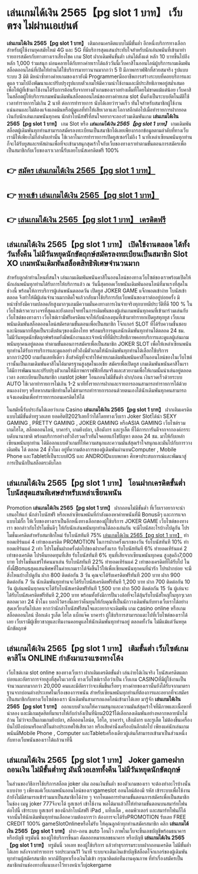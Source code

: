 # เล่นเกมได้เงิน 2565【pg slot 1 บาท】  เว็บตรง ไม่ผ่านเอเย่นต์

**เล่นเกมได้เงิน 2565【pg slot 1 บาท】** เติมถอนเครดิตแบบไม่มีขั้นต่ำ  อีกหนึ่งบริการทางเลือกสำหรับผู้ใช้งานยุคสมัยใหม่ 4G และ 5G ที่มีบริการสุดแสนประทับใจสำหรับนักเล่นพนันที่เข้ามาทำรายการสมัครกับทางทางเราเสี่ยงโชค เกม Slot  ฝากเดิมพันขั้นต่ำ เล่นได้ตั้งแต่ หลัก 10 บาทขึ้นไปถึงหลัก 1,000 ร่วมสนุก ผ่อนคลายได้กับทางค่ายเราได้แล้ววันนี้เว็บคาสิโนออนไลน์ผู้บริการเกมเดิมพันสล็อตออนไลน์ที่เปิดให้ท่านได้ใช้บริการมายาวนานมากกว่า 5 ปี มีภาพกราฟฟิกที่สวยสมจริง รูปแบบระบบ 3 มิติ
มิหนำซ้ำทางค่ายเกมของเรายังมี Programmerมืออาชีพการสร้างระบบที่คอยบริการและดูแล  รวมไปถึงพัฒนาและปรับปรุงรูปแบบตัวเกมให้มีความน่าใช้งานและมีประสิทธิภาพอยู่สม่ำเสมอ เพื่อให้ผู้ที่เข้ามาใช้งานได้รับการต้อนรับจากทางตัวเกมของเราอย่างเต็มที่โดยไม่ขาดแม้แต่น้อย เว็บคาสิโนสล็อตผู้ให้บริการเกมพนันเดิมพันสล็อตออนไลน์ของทางค่ายเกม slot นั้นยังเป็นระบบอัตโนมัติใช้เวลาทำรายการไม่เกิน 2 นาที ต่อการทำรายการ นับได้เลยว่ารวดเร็ว ทันใจสำหรับสมาชิกผู้ใช้งานแน่นอนและไม่ต้องแจ้งแอดมินหรือผู้ดูแลที่ทำให้เสียเวลาและโอกาสอีกต่อไปเมื่อทำรายการฝากยอดเงินกับนักเล่นเกมพนันทุกคน
นักล่าโบนัสฟรีที่สนใจอยากจะลองร่วมเดิมพันเกม **เล่นเกมได้เงิน 2565【pg slot 1 บาท】** เกม Slot  หรือ ***เล่นเกมได้เงิน 2565【pg slot 1 บาท】*** เกมเดิมพันสล็อตผู้เดิมพันทุกท่านสามารถสมัครลงทะเบียนเป็นสมาชิกได้เลยเพียงกรอกข้อมูลตามลำดับที่ทางเว็บเรามีให้เพียงไม่กี่ลำดับเท่านั้น ใช้เวลาในการทำรายการเปิดยูสเซอร์ไม่ถึง 1 นาทีเหล่าเซียนพนันทุกท่านก็จะได้รับยูสและรหัสผ่านเพื่อที่จะเข้ามาสนุกสุดเร้าใจกับเว็บของทางเราทำตามขั้นตอนการสมัครเพื่อเป็นสมาชิกกับเว็บของเราเวลานี้รับเลยโบนัสเครดิตฟรี 100%

## 👉 [สมัคร เล่นเกมได้เงิน 2565【pg slot 1 บาท】](https://archa888.com/)
## 👉 [ทางเข้า เล่นเกมได้เงิน 2565【pg slot 1 บาท】](https://archa888.com/)
## 👉 [เล่นเกมได้เงิน 2565【pg slot 1 บาท】 เครดิตฟรี](https://archa888.com/)

## เล่นเกมได้เงิน 2565【pg slot 1 บาท】 เปิดใช้งานตลอด ได้ทั้งวันทั้งคืน ไม่มีวันหยุดนักขัตฤกษ์สมัครลงทะเบียนเป็นสมาชิก Slot XO เกมพนันเดิมพันสล็อตสิทธิพิเศษจำนวนมาก

สำหรับลูกค้าท่านไหนที่สนใจ เล่นเกมเดิมพันพนันคาสิโนออนไลน์ของทางเว็บไซต์ของเราพร้อมเปิดให้นักเล่นพนันทุกท่านได้รับการให้บริการแล้ว ณ วันนี้สุดยอดเว็บพนันเดิมพันออนไลน์ที่มาแรงที่สุดในช่วงนี้ พร้อมให้การบริการผู้เล่นพนันตลอดวัน เปิดยูส JOKER GAME แจ็กพอตเข้าง่าย โบนัสเข้าตลอด จึงทำให้มีผู้เล่นจำนวนมากติดใจแล้วกลับมาใช้บริการกับเว็บพนันของเราต่ออยู่บ่อยครั้ง มิหนำซ้ำยังมีความปลอดภัยสูงมากๆแถมมีความมั่นคงทางการเงินจ่ายจริงทุกบาทมีประวัติที่ดี 100 % ในเว็บไซต์เราควบวงจรที่สุดและยังตอบโจทย์ในการเดิมพันของผู้เล่นเกมพนันทุกคนที่เข้ามาร่วมเล่นกับเว็บไซต์ของทางเรา
เว็บไซต์เรามีฟรีเครดิตแจกให้กับนักลงทุนที่เข้ามาทำรายกเปิดยูสทุกยูส เว็บเกมพนันเดิมพันสล็อตออนไลน์สมัครตามขั้นตอนเพื่อเป็นสมาชิก โจ๊กเกอร์ SLOT ที่ได้รับความชื่นชอบและนิยมมากที่สุดเป็นระดับต้นๆของเมืองไทย พร้อมบริการดูแลนักเดิมพันทุกท่านได้ตลอด 24 ชม. ไม่มีวันหยุดนักขัตฤกษ์พร้อมยังมีพนักงานและเจ้าหน้าที่ที่มีประสิทธิภาพคอยบริการและดูแลผู้เล่นเกมพนันทุกคนอยู่ตลอด ทำตามขั้นตอนการสมัครเพื่อเป็นสมาชิก JOKER SLOT เพื่อให้เหล่าเซียนพนันทุกท่านได้รับการบริการและดูแลอย่างทั่วถึงมีตัวเกมให้นักเดิมพันทุกท่านได้เลือกใช้บริการมากกว่า200 เกมกันเลยทีเดียว
สิ่งสำคัญที่จะทำให้ค่ายเกมเดิมพันพนันคาสิโนออนไลน์ของในเว็บไซต์เรานั้นเป็นเกมเดิมพันคาสิโนได้มาตรฐานสูงสุดในเอเชีย สมัครเพื่อเปิดยูส  เกมเดิมพันพนันคาสิโนเราได้มีการพัฒนาและปรับปรุงตัวเกมให้มีภาพกราฟฟิกที่สมจริงและสวยงามเพื่อให้เกมนั้นน่าเล่นอยู่ตลอดเวลา ลงทะเบียนเป็นสมาชิก เกมslot joker โอนถอนไม่มีขั้นต่ำ ฝาก/ถอน เงินรวดเร็วด้วยระบบ AUTO ใช้เวลาทำรายการไม่เกิน 1-2 นาทีทั้งรายการฝากและรายการถอนสามารถทำรายการได้ด้วยตนเองง่ายๆ หรือหากสมาชิกท่านใดไม่สามารถทำรายการถอนด้วยตนเองได้นักเดิมพันทุกคนสามารถแจ้งแอดมินเพื่อทำรายการถอนเครดิตให้ได้

ในสมัยนี้รับประกันได้เลยว่าเกม Casino **เล่นเกมได้เงิน 2565【pg slot 1 บาท】** ฝากเติมเครดิตแบบไม่มีขั้นต่ำทรูวอเลท ยอดฮิตปี2021เลยก็ว่าได้โดยทางเว็บเรา Joker Slotได้นำ SEXY GAMING , PRETTY GAMING , JOKER GAMING หรือASIA GAMING เว็บไซต์รวมเกมไฮโล, สล็อตออนไลน์, บาคาร่า, เกมยิงปลา, เสือมังกร และรูเล็ต ที่ได้การการันตีจากจากองค์กรระบดับนานาชาติ พร้อมบริการอย่างทั่วถึงรวดเร็วทันใจคอยแก้ไขปัญหา ตลอด 24 ชม. มาให้กับเหล่าเซียนพนันทุกท่าน ได้มีออกแบบตัวเกมที่ให้ความสนุกและความมันส์สุดเร้าใจสนุกและมันไปกับการวางเดิมพัน ได้ ตลอด 24 ชั่วโมง อยู่ที่ความต้องการของผู้เดิมพันผ่านบนComputer , Mobile Phone และTabletที่เป็นระบบIOS และ ANDROIDแบบพกพา ศึกษาประสบการณ์และพัฒนาสู่การเป็นนักปั่นสล็อตระดับโลก

## เล่นเกมได้เงิน 2565【pg slot 1 บาท】 โอนฝากเครดิตขั้นต่ำ โบนัสสุดแสนพิเศษสำหรับเหล่าเซียนพนัน

 Promotion  **เล่นเกมได้เงิน 2565【pg slot 1 บาท】** ฝากถอนไม่มีขั้นต่ำ ที่เว็บเราอยากจะนำเสนอให้แก่  นักล่าโบนัสฟรี หรือเหล่าเซียนพนันที่กำลังมองหาค่ายพนันที่มี Bonusดีๆ และการแจกแบบไม่กั๊ก ให้เว็บของทางเราเป็นอีกหนึ่งทางเลือกของผู้ใช้บริการ JOKER GAME เว็บไซต์ของทางเรา ขอกล่าวกับโปรโมชั่นดีๆ ให้กับนักเล่นพนันทุกท่านได้ลองเล่นกัน จะมีโบนัสอะไรบ้างไปดูกัน
โปรโมชั่นเครดิตสำหรับสมาชิกใหม่ รับโบนัสทันที 75% [เล่นเกมได้เงิน 2565【pg slot 1 บาท】](https://archa888.com/) ทำยอดเทิร์นแค่ 4 เท่าของเครดิต
 PROMOTION ในการฝากครั้งแรกของวัน รับโบนัสทันที 10% ทำยอดเทิร์นแค่ 2 เท่า
โปรโมชั่นฝากครั้งต่อไปของฝากครั้งแรก รับโบนัสทันที 6% ทำยอดเทิร์นแค่ 2 เท่าของเครดิต
โปรคืนยอดทุนที่เสีย รับโบนัสทันที 6% ทุนที่เสียจากเซียนพนันทุกคน สูงสุดถึง7,000 บาท
โปรโมชั่นแชร์ให้คนมาเล่น รับโบนัสทันที 22% ทำยอดเทิร์นแค่ 2 เท่าของเครดิตที่ได้รับไป
ในทั้งนี้Bonusสุดแสนพิศษที่ในค่ายเกมเราได้จัดขึ้นไว้ให้เพื่อเซียนพนันทุกคนที่น่ารัก โปรฝากบ่อย จะมีสิ่งไหนบ้างไปดูกัน
ฝาก 800 ติดต่อกัน 3 วัน คุณจะได้รับเครดิตฟรีทันที 200 บาท
ฝาก 900 ติดต่อกัน 7 วัน นักเดิมพันทุกท่านจะได้รับโบนัสเครดิตฟรีทันที 1,200 บาท
ฝาก 700 ติดต่อกัน 10 วัน ผู้เล่นพนันทุกคนจะได้รับโบนัสเครดิตฟรีทันที 1,500 บาท
ฝาก 500 ติดต่อกัน 15 วัน ผู้เล่นจะได้รับโบนัสเครดิตฟรีทันที 2,200 บาท
พร้อมทั้งยังมีการปั่นวงล้อที่จะได้ลุ้นรับโบนัสใหญ่ในทุกๆเวลา ตลอดเวลา 24 ชั่วโมง บอกไว้ตรงนี้เลยว่าคืนทุนให้กับคุณที่เป็นนักวางเดิมพันกับทางเว็บเราได้อย่างสุดเหวี่ยงกันไปเลย หากว่านักล่าโบนัสฟรีสนใจและอยากจะเดิมพัน เกม casino online หรือเกมสล็อตออนไลน์ ป๊อกเด้ง รูเล็ต ไฮโล แบ็กแจ๊ค บาคาร่า ผู้ใช้บริการสามารถแตะไปที่เว็บไซต์ของเราได้เลย เว็บเรามีผู้เชี่ยวชาญและทีมงานคอยดูแลให้นักเดิมพันทุกท่านอยู่ ตลอดทั้งวัน ไม่มีแม้แต่วันหยุดนักขัตฤกษ์

## เล่นเกมได้เงิน 2565【pg slot 1 บาท】 เติมขั้นต่ำ  เว็บไซต์เกมคาสิโน ONLINE กำลังมาแรงแซงทางโค้ง

เว็บไซต์เกม slot online ของทางเว็บเรา ฝากเติมเครดิตขั้นต่ำ เล่นง่ายได้เงินจริง โบนัสเครดิตแตกบ่อยและอัตราการจ่ายสูงที่สุดในเวลานี้ ทางเว็บไซต์เราถือว่าเป็น เว็บเกม CASINOที่มีผู้ใช้งานเป็นจำนวนมากมากกว่า 20,000 คนและมีอัตราว่าจะเพิ่มขึ้นเรื่อยๆ ทางค่ายของเรานั้นยังได้รับจากมาตราฐานจากบ่อนต่างประเทศในเรื่องของการพนัน สำหรับเซียนพนันทุกท่านที่ต้องการและอยากที่จะสมัครเป็นสมาชิกกับทางเว็บไซต์ของเรา นักเดิมพันสามารถแอดไลน์เข้ามาได้เลย
	มารู้จัก **เล่นเกมได้เงิน 2565【pg slot 1 บาท】** ออกแบบตัวเกมให้ความสนุกและความมันส์สุดเร้าใจที่มีภาพและเนื้อหาที่น่าลอง และมีเกมสุดฮิตที่มาแรงให้กับกำลังเป็นที่นิยม2021ได้เลือกลงเดิมพันอย่างหลากหลายนับไม่ถ้วน  ไม่ว่าจะเป็นเกมเกมยิงปลา, สล็อออนไลน์ต, ไฮโล, บาคาร่า, เสือมังกร และรูเล็ต ไม่ต้องขึ้นเครื่องบินไปถึงบ่อนหรือคาสิโนต่างประเทศให้เสียเวลา หรือเสียค่านั่งเครื่องบินอีกต่อไป เพียงแค่นักเล่นเกมพนันมีMobile Phone , Computer และTabletเครื่องเดียวผู้เล่นก็สามารถเข้ามาเป็นส่วนหนึ่งกับทางเว็บพนันของเราได้แล้วนาทีนี้

## เล่นเกมได้เงิน 2565【pg slot 1 บาท】 Joker gameฝากถอนเงิน ไม่มีขั้นต่ำทรู มันนี่วอเลททั้งคืน ไม่มีวันหยุดนักขัตฤกษ์

ในส่วนของวิธีการใช้บริการสล็อต joker เติม ถอนเงินขั้นต่ำ ของตัวเกมของเรา จะต้องทำอะไรบ้างนั้น แบบง่าย ๆ เพียงแค่เว็บเกมพนันออนไลน์ของเราgameslot ออนไลน์ต้องมี รหัส เข้าระบบเพื่อใช้งาน ถ้ายังไม่มีสามารถเข้าร่วมมาเป็นสมาชิกได้ง่าย ๆ จากโหมดการทำตามขั้นตอนการสมัครเพื่อเป็นสมาชิกในช่อง เมนู joker 777จึงจะได้ ยูสเซอร์ เข้าใช้งาน พอได้มาแล้วก็ให้ทำตามขั้นตอนบนสมาร์ทโฟน ต่อไปนี้
เข้าระบบ ยูสเซอร์  ของนักล่าโบนัสฟรี iPad , แท็บเล็ต , คอมพิวเตอร์ และสมาร์ทโฟนก็ได้
จากนั้นให้นักเดิมพันทุกท่านเลือกความต้องการว่า ต้องการจะได้รับPROMOTION รับเลย FREE CREDIT 100% gameSlotOnlineหรือไม่รับ
ให้คุณลูกค้าทุกท่านสมัครสมาชิก คลิก **เล่นเกมได้เงิน 2565【pg slot 1 บาท】** ฝาก-ถอน auto โอนไว ภาพในเว็บจะขึ้นเลขบัญชีพร้อมธนาคาร หรือบัญชี ทรูมันนี่ ของผู้ให้บริการขึ้นมา
คัดลอกหมายเลขธนาคาร หรือบัญชี **เล่นเกมได้เงิน 2565【pg slot 1 บาท】** ทรูมันนี่ วอเลท ของผู้ใช้บริการ แล้วทำธุรกรรมระบบฝากถอนเครดิต ไม่มีขั้นต่ำได้เลย
หลังจากทำรายการ รอประมาณ11 วินาที ระบบจะเติมเงินเข้าบัญชีสล็อตโจ๊กเกอร์ของผู้เดิมพันทุกท่านผู้สมัครสมาชิก
หากมีปัญหาเรื่องเงินไม่เข้า กรุณาติดต่อทีมงานคุณภาพ ที่ทำเรื่องสมัครเป็นสมาชิกผ่านช่องทางที่แนบเอาไว้ทางหน้าเว็บjokergame


